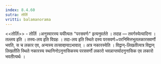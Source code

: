 ```yaml
---
index: 8.4.60
sutra: तोर्लि
vritti: balamanorama
---
```


<<तोर्लि>> - तोर्लि ।अनुस्वारस्य ययी॑त्यतः "परसवर्णः" इत्यनुवर्तते । तदाह — तवर्गस्येत्यादिना । तल्लय इति । तस्य-लय इति विग्रहः । तदा-लय इति स्थिते दस्य परसवर्णः=परनिमित्तभूतलकारसवर्णो भवति, स च लकार एव, अन्यस्य तत्सावण्र्याऽभावात् । अत्र नकारस्येति । विद्वान्-लिखतीत्यत्र विद्वान् लिखतीति स्थिते नकारस्य स्थानिनोऽनुनासिकस्य परसवर्णो लकारो भवन्नान्तर्यादनुनासिक एव लकारो भवतीत्यर्थः । 